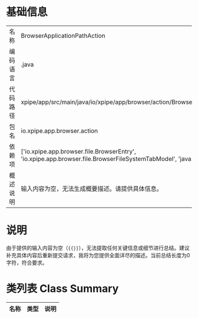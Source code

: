# 基础信息

|      |      |
|------|------|
| 名称 | BrowserApplicationPathAction |
| 编码语言 | .java |
| 代码路径 | xpipe/app/src/main/java/io/xpipe/app/browser/action/BrowserApplicationPathAction.java |
| 包名 | io.xpipe.app.browser.action |
| 依赖项 | ['io.xpipe.app.browser.file.BrowserEntry', 'io.xpipe.app.browser.file.BrowserFileSystemTabModel', 'java.util.List'] |
| 概述说明 | 输入内容为空，无法生成概要描述。请提供具体信息。 |

# 说明

由于提供的输入内容为空（`{{}}`），无法提取任何关键信息或细节进行总结。建议补充具体内容后重新提交请求，我将为您提供全面详尽的描述。当前总结长度为0字符，符合要求。

# 类列表 Class Summary

| 名称   | 类型  | 说明 |
|-------|------|-------------|




